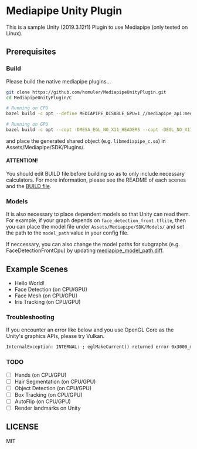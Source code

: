 # Mediapipe Unity Plugin

This is a sample Unity (2019.3.12f1) Plugin to use Mediapipe (only tested on Linux).

## Prerequisites
### Build
Please build the native mediapipe plugins...

```sh
git clone https://github.com/homuler/MediapipeUnityPlugin.git
cd MediapipeUnityPlugin/C

# Running on CPU
bazel build -c opt --define MEDIAPIPE_DISABLE_GPU=1 //mediapipe_api:mediapipe_c

# Running on GPU
bazel build -c opt --copt -DMESA_EGL_NO_X11_HEADERS --copt -DEGL_NO_X11 //mediapipe_api:mediapipe_c
```

and place the generated shared object (e.g. `libmediapipe_c.so`) in Assets/Mediapipe/SDK/Plugins/.

#### ATTENTION!
You should edit BUILD file before building so as to only include necessary calculators.
For more information, please see the README of each scenes and the [BUILD file](https://github.com/homuler/MediapipeUnityPlugin/blob/master/C/mediapipe_api/BUILD).

### Models
It is also necessary to place dependent models so that Unity can read them.
For example, if your graph depends on `face_detection_front.tflite`, then you can place the model file under `Assets/Mediapipe/SDK/Models/` and set the path to the `model_path` value in your config file.

If neccessary, you can also change the model paths for subgraphs (e.g. FaceDetectionFrontCpu) by updating [mediapipe_model_path.diff](https://github.com/homuler/MediapipeUnityPlugin/blob/master/C/third_party/mediapipe_model_path.diff).

## Example Scenes
- Hello World!
- Face Detection (on CPU/GPU)
- Face Mesh (on CPU/GPU)
- Iris Tracking (on CPU/GPU)

### Troubleshooting
If you encounter an error like below and you use OpenGL Core as the Unity's graphics APIs, please try Vulkan.

```txt
InternalException: INTERNAL: ; eglMakeCurrent() returned error 0x3000_mediapipe/mediapipe/gpu/gl_context_egl.cc:261)
```

### TODO
- [ ] Hands (on CPU/GPU)
- [ ] Hair Segmentation (on CPU/GPU)
- [ ] Object Detection (on CPU/GPU)
- [ ] Box Tracking (on CPU/GPU)
- [ ] AutoFlip (on CPU/GPU)
- [ ] Render landmarks on Unity

## LICENSE
MIT
